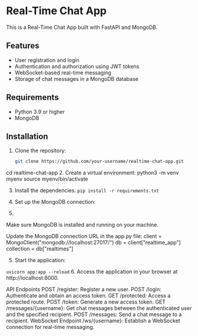 # Real-Time Chat App

This is a Real-Time Chat App built with FastAPI and MongoDB.

## Features

- User registration and login
- Authentication and authorization using JWT tokens
- WebSocket-based real-time messaging
- Storage of chat messages in a MongoDB database

## Requirements

- Python 3.9 or higher
- MongoDB

## Installation

1. Clone the repository:

   ```bash
   git clone https://github.com/your-username/realtime-chat-app.git
cd realtime-chat-app
2. Create a virtual environment:
python3 -m venv myenv
source myenv/bin/activate

3. Install the dependencies:
   ```pip install -r requirements.txt```
   
5. Set up the MongoDB connection:
6. 
Make sure MongoDB is installed and running on your machine.

  Update the MongoDB connection URL in the app.py file:
  client = MongoClient("mongodb://localhost:27017/")
  db = client["realtime_app"]
  collection = db["realtimes"]
  
5. Start the application:

  ```uvicorn app:app --reload```
6. Access the application in your browser at http://localhost:8000.

  API Endpoints
  POST /register: Register a new user.
  POST /login: Authenticate and obtain an access token.
  GET /protected: Access a protected route.
  POST /token: Generate a new access token.
  GET /messages/{username}: Get chat messages between the authenticated user and the specified recipient.
  POST /messages: Send a chat message to a recipient.
  WebSocket Endpoint
  /ws/{username}: Establish a WebSocket connection for real-time messaging.
